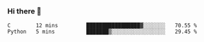 ### Hi there 👋

<!--START_SECTION:waka-->

```text
C        12 mins         █████████████████▓░░░░░░░   70.55 %
Python   5 mins          ███████▒░░░░░░░░░░░░░░░░░   29.45 %
```

<!--END_SECTION:waka-->


<!--
**AnkelMauCastillo/AnkelMauCastillo** is a ✨ _special_ ✨ repository because its `README.md` (this file) appears on your GitHub profile.

Here are some ideas to get you started:

- 🔭 I’m currently working on ...
- 🌱 I’m currently learning ...
- 👯 I’m looking to collaborate on ...
- 🤔 I’m looking for help with ...
- 💬 Ask me about ...
- 📫 How to reach me: ...
- 😄 Pronouns: ...
- ⚡ Fun fact: ...
-->
